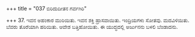 +++
title = "037 ಬಿರಿದುದೀತನ ಗರ್ವಗಿರಿ"

+++
37. ಇವನ ಅಹಂಕಾರ ಮುರಿಯಿತು. ಇವನ ಶಕ್ತಿ ಹ್ರಾಸವಾಯಿತು. ಇಂದ್ರಿಯಗಳು ಸೋತವು. ಮದವಿಳಿಯಿತು. ಬೆವರು ತೊರೆಯಾಗಿ ಹರಿಯಿತು. ಆವೇಶ ಬತ್ತಿಹೋಯಿತು. ಈ ಯುದ್ಧದಲ್ಲಿ ಅರ್ಜುನನು ಬಳಲಿ ಬೆಂಡಾದನು.